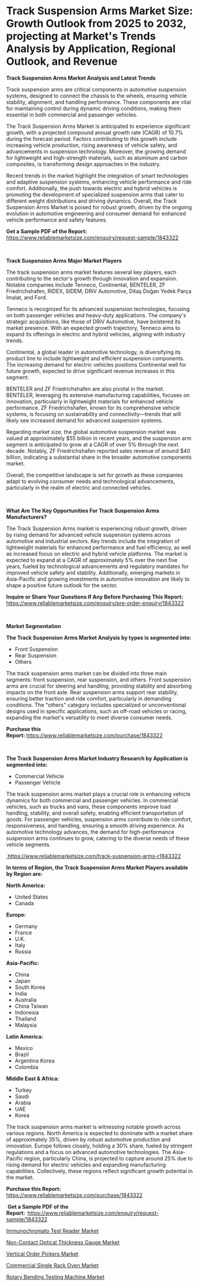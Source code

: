 <p><h1>Track Suspension Arms Market Size: Growth Outlook from 2025 to 2032, projecting at Market's Trends Analysis by Application, Regional Outlook, and Revenue</h1></p><p><strong>Track Suspension Arms Market Analysis and Latest Trends</strong></p>
<p><p>Track suspension arms are critical components in automotive suspension systems, designed to connect the chassis to the wheels, ensuring vehicle stability, alignment, and handling performance. These components are vital for maintaining control during dynamic driving conditions, making them essential in both commercial and passenger vehicles.</p><p>The Track Suspension Arms Market is anticipated to experience significant growth, with a projected compound annual growth rate (CAGR) of 10.7% during the forecast period. Factors contributing to this growth include increasing vehicle production, rising awareness of vehicle safety, and advancements in suspension technology. Moreover, the growing demand for lightweight and high-strength materials, such as aluminum and carbon composites, is transforming design approaches in the industry.</p><p>Recent trends in the market highlight the integration of smart technologies and adaptive suspension systems, enhancing vehicle performance and ride comfort. Additionally, the push towards electric and hybrid vehicles is promoting the development of specialized suspension arms that cater to different weight distributions and driving dynamics. Overall, the Track Suspension Arms Market is poised for robust growth, driven by the ongoing evolution in automotive engineering and consumer demand for enhanced vehicle performance and safety features.</p></p>
<p><strong>Get a Sample PDF of the Report:&nbsp;</strong> <a href="https://www.reliablemarketsize.com/enquiry/request-sample/1843322?utm_campaign=1845&utm_medium=2&utm_source=Github&utm_content=ia&utm_term=12042025&utm_id=track-suspension-arms">https://www.reliablemarketsize.com/enquiry/request-sample/1843322</a></p>
<p>&nbsp;</p>
<p><strong>Track Suspension Arms Major Market Players</strong></p>
<p><p>The track suspension arms market features several key players, each contributing to the sector's growth through innovation and expansion. Notable companies include Tenneco, Continental, BENTELER, ZF Friedrichshafen, RIDEX, SIDEM, DRiV Automotive, Ditaş Doğan Yedek Parça İmalat, and Ford.</p><p>Tenneco is recognized for its advanced suspension technologies, focusing on both passenger vehicles and heavy-duty applications. The company's strategic acquisitions, like those of DRiV Automotive, have bolstered its market presence. With an expected growth trajectory, Tenneco aims to expand its offerings in electric and hybrid vehicles, aligning with industry trends.</p><p>Continental, a global leader in automotive technology, is diversifying its product line to include lightweight and efficient suspension components. The increasing demand for electric vehicles positions Continental well for future growth, expected to drive significant revenue increases in this segment.</p><p>BENTELER and ZF Friedrichshafen are also pivotal in the market. BENTELER, leveraging its extensive manufacturing capabilities, focuses on innovation, particularly in lightweight materials for enhanced vehicle performance. ZF Friedrichshafen, known for its comprehensive vehicle systems, is focusing on sustainability and connectivity—trends that will likely see increased demand for advanced suspension systems.</p><p>Regarding market size, the global automotive suspension market was valued at approximately $55 billion in recent years, and the suspension arm segment is anticipated to grow at a CAGR of over 5% through the next decade. Notably, ZF Friedrichshafen reported sales revenue of around $40 billion, indicating a substantial share in the broader automotive components market.</p><p>Overall, the competitive landscape is set for growth as these companies adapt to evolving consumer needs and technological advancements, particularly in the realm of electric and connected vehicles.</p></p>
<p>&nbsp;</p>
<p><strong>What Are The Key Opportunities For Track Suspension Arms Manufacturers?</strong></p>
<p><p>The Track Suspension Arms market is experiencing robust growth, driven by rising demand for advanced vehicle suspension systems across automotive and industrial sectors. Key trends include the integration of lightweight materials for enhanced performance and fuel efficiency, as well as increased focus on electric and hybrid vehicle platforms. The market is expected to expand at a CAGR of approximately 5% over the next five years, fueled by technological advancements and regulatory mandates for improved vehicle safety and stability. Additionally, emerging markets in Asia-Pacific and growing investments in automotive innovation are likely to shape a positive future outlook for the sector.</p></p>
<p><strong>Inquire or Share Your Questions If Any Before Purchasing This Report:</strong> <a href="https://www.reliablemarketsize.com/enquiry/pre-order-enquiry/1843322?utm_campaign=1845&utm_medium=2&utm_source=Github&utm_content=ia&utm_term=12042025&utm_id=track-suspension-arms">https://www.reliablemarketsize.com/enquiry/pre-order-enquiry/1843322</a></p>
<p>&nbsp;</p>
<p><strong>Market Segmentation</strong></p>
<p><strong>The Track Suspension Arms Market Analysis by types is segmented into:</strong></p>
<p><ul><li>Front Suspension</li><li>Rear Suspension</li><li>Others</li></ul></p>
<p><p>The track suspension arms market can be divided into three main segments: front suspension, rear suspension, and others. Front suspension arms are crucial for steering and handling, providing stability and absorbing impacts on the front axle. Rear suspension arms support rear stability, ensuring better traction and ride comfort, particularly in demanding conditions. The "others" category includes specialized or unconventional designs used in specific applications, such as off-road vehicles or racing, expanding the market's versatility to meet diverse consumer needs.</p></p>
<p><strong>Purchase this Report:&nbsp;</strong><a href="https://www.reliablemarketsize.com/purchase/1843322?utm_campaign=1845&utm_medium=2&utm_source=Github&utm_content=ia&utm_term=12042025&utm_id=track-suspension-arms">https://www.reliablemarketsize.com/purchase/1843322</a></p>
<p>&nbsp;</p>
<p><strong>The Track Suspension Arms Market Industry Research by Application is segmented into:</strong></p>
<p><ul><li>Commercial Vehicle</li><li>Passenger Vehicle</li></ul></p>
<p><p>The track suspension arms market plays a crucial role in enhancing vehicle dynamics for both commercial and passenger vehicles. In commercial vehicles, such as trucks and vans, these components improve load handling, stability, and overall safety, enabling efficient transportation of goods. For passenger vehicles, suspension arms contribute to ride comfort, responsiveness, and handling, ensuring a smooth driving experience. As automotive technology advances, the demand for high-performance suspension arms continues to grow, catering to the diverse needs of these vehicle segments.</p></p>
<p><a href="https://www.reliablemarketsize.com/track-suspension-arms-r1843322?utm_campaign=1845&utm_medium=2&utm_source=Github&utm_content=ia&utm_term=12042025&utm_id=track-suspension-arms">&nbsp;https://www.reliablemarketsize.com/track-suspension-arms-r1843322</a></p>
<p><strong>In terms of Region, the Track Suspension Arms Market Players available by Region are:</strong></p>
<p>
    <p> <strong> North America: </strong>
        <ul>
            <li>United States</li>
            <li>Canada</li>
        </ul>
        </p> 
    <p> <strong> Europe: </strong>
        <ul>
            <li>Germany</li>
            <li>France</li>
            <li>U.K.</li>
            <li>Italy</li>
            <li>Russia</li>
        </ul>
        </p> 
    <p> <strong> Asia-Pacific: </strong>
        <ul>
            <li>China</li>
            <li>Japan</li>
            <li>South Korea</li>
            <li>India</li>
            <li>Australia</li>
            <li>China Taiwan</li>
            <li>Indonesia</li>
            <li>Thailand</li>
            <li>Malaysia</li>
        </ul>
        </p> 
    <p> <strong> Latin America: </strong>
        <ul>
            <li>Mexico</li>
            <li>Brazil</li>
            <li>Argentina Korea</li>
            <li>Colombia</li>
        </ul>
        </p> 
    <p> <strong> Middle East & Africa: </strong>
        <ul>
            <li>Turkey</li>
            <li>Saudi</li>
            <li>Arabia</li>
            <li>UAE</li>
            <li>Korea</li>
        </ul>
    </p>
    </p>
<p><p>The track suspension arms market is witnessing notable growth across various regions. North America is expected to dominate with a market share of approximately 35%, driven by robust automotive production and innovation. Europe follows closely, holding a 30% share, fueled by stringent regulations and a focus on advanced automotive technologies. The Asia-Pacific region, particularly China, is projected to capture around 25% due to rising demand for electric vehicles and expanding manufacturing capabilities. Collectively, these regions reflect significant growth potential in the market.</p></p>
<p><strong>Purchase this Report: </strong><a href="https://www.reliablemarketsize.com/purchase/1843322?utm_campaign=1845&utm_medium=2&utm_source=Github&utm_content=ia&utm_term=12042025&utm_id=track-suspension-arms">https://www.reliablemarketsize.com/purchase/1843322</a></p>
<p>&nbsp;<strong>Get a Sample PDF of the Report:&nbsp;&nbsp;</strong><a href="https://www.reliablemarketsize.com/enquiry/request-sample/1843322?utm_campaign=1845&utm_medium=2&utm_source=Github&utm_content=ia&utm_term=12042025&utm_id=track-suspension-arms">https://www.reliablemarketsize.com/enquiry/request-sample/1843322</a></p>
<p><strong></strong></p>
<p><p><a href="https://github.com/suebabuhai/Market-Research-Report-List-1/blob/main/immunochromato-test-reader-market.md?utm_campaign=1845&utm_medium=2&utm_source=Github&utm_content=ia&utm_term=12042025&utm_id=track-suspension-arms">Immunochromato Test Reader Market</a></p><p><a href="https://github.com/nyanikumchu/Market-Research-Report-List-1/blob/main/non-contact-optical-thickness-gauge-market.md?utm_campaign=1845&utm_medium=2&utm_source=Github&utm_content=ia&utm_term=12042025&utm_id=track-suspension-arms">Non-Contact Optical Thickness Gauge Market</a></p><p><a href="https://github.com/naanaafranxu/Market-Research-Report-List-1/blob/main/vertical-order-pickers-market.md?utm_campaign=1845&utm_medium=2&utm_source=Github&utm_content=ia&utm_term=12042025&utm_id=track-suspension-arms">Vertical Order Pickers Market</a></p><p><a href="https://github.com/dagnewopus/Market-Research-Report-List-1/blob/main/commercial-single-rack-oven-market.md?utm_campaign=1845&utm_medium=2&utm_source=Github&utm_content=ia&utm_term=12042025&utm_id=track-suspension-arms">Commercial Single Rack Oven Market</a></p><p><a href="https://github.com/papnider/Market-Research-Report-List-1/blob/main/rotary-bending-testing-machine-market.md?utm_campaign=1845&utm_medium=2&utm_source=Github&utm_content=ia&utm_term=12042025&utm_id=track-suspension-arms">Rotary Bending Testing Machine Market</a></p></p>